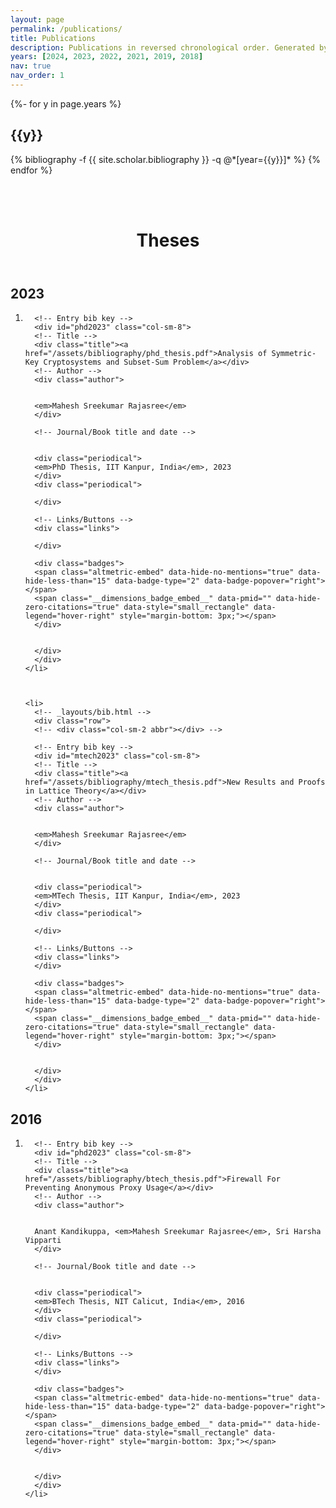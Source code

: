 ```yaml
---
layout: page
permalink: /publications/
title: Publications
description: Publications in reversed chronological order. Generated by jekyll-scholar.
years: [2024, 2023, 2022, 2021, 2019, 2018]
nav: true
nav_order: 1
---
```

<!-- _pages/publications.md -->
<div class="publications">

{%- for y in page.years %}
  <h2 class="year">{{y}}</h2>
  {% bibliography -f {{ site.scholar.bibliography }} -q @*[year={{y}}]* %}
{% endfor %}

</div>

<br><br>

<header class="post-header">
  <h1 class="thesis-title">Theses</h1>
  <p class="post-description"></p>
</header>

<div class="publications">
  <h2 class="year">2023</h2>
  <ol class="bibliography">
    <li>
      <!-- _layouts/bib.html -->
      <div class="row">
      <!-- <div class="col-sm-2 abbr"></div> -->

      <!-- Entry bib key -->
      <div id="phd2023" class="col-sm-8">
      <!-- Title -->
      <div class="title"><a href="/assets/bibliography/phd_thesis.pdf">Analysis of Symmetric-Key Cryptosystems and Subset-Sum Problem</a></div>
      <!-- Author -->
      <div class="author">


      <em>Mahesh Sreekumar Rajasree</em>
      </div>

      <!-- Journal/Book title and date -->


      <div class="periodical">
      <em>PhD Thesis, IIT Kanpur, India</em>, 2023
      </div>
      <div class="periodical">

      </div>

      <!-- Links/Buttons -->
      <div class="links">
       
      </div>

      <div class="badges">
      <span class="altmetric-embed" data-hide-no-mentions="true" data-hide-less-than="15" data-badge-type="2" data-badge-popover="right"></span>
      <span class="__dimensions_badge_embed__" data-pmid="" data-hide-zero-citations="true" data-style="small_rectangle" data-legend="hover-right" style="margin-bottom: 3px;"></span>
      </div>


      </div>
      </div>
    </li>



    <li>
      <!-- _layouts/bib.html -->
      <div class="row">
      <!-- <div class="col-sm-2 abbr"></div> -->

      <!-- Entry bib key -->
      <div id="mtech2023" class="col-sm-8">
      <!-- Title -->
      <div class="title"><a href="/assets/bibliography/mtech_thesis.pdf">New Results and Proofs in Lattice Theory</a></div>
      <!-- Author -->
      <div class="author">


      <em>Mahesh Sreekumar Rajasree</em>
      </div>

      <!-- Journal/Book title and date -->


      <div class="periodical">
      <em>MTech Thesis, IIT Kanpur, India</em>, 2023
      </div>
      <div class="periodical">

      </div>

      <!-- Links/Buttons -->
      <div class="links">
      </div>

      <div class="badges">
      <span class="altmetric-embed" data-hide-no-mentions="true" data-hide-less-than="15" data-badge-type="2" data-badge-popover="right"></span>
      <span class="__dimensions_badge_embed__" data-pmid="" data-hide-zero-citations="true" data-style="small_rectangle" data-legend="hover-right" style="margin-bottom: 3px;"></span>
      </div>


      </div>
      </div>
    </li>

  </ol>
</div>


<div class="publications">
  <h2 class="year">2016</h2>
  <ol class="bibliography">
    <li>
      <!-- _layouts/bib.html -->
      <div class="row">
      <!-- <div class="col-sm-2 abbr"></div> -->

      <!-- Entry bib key -->
      <div id="phd2023" class="col-sm-8">
      <!-- Title -->
      <div class="title"><a href="/assets/bibliography/btech_thesis.pdf">Firewall For Preventing Anonymous Proxy Usage</a></div>
      <!-- Author -->
      <div class="author">


      Anant Kandikuppa, <em>Mahesh Sreekumar Rajasree</em>, Sri Harsha Vipparti
      </div>

      <!-- Journal/Book title and date -->


      <div class="periodical">
      <em>BTech Thesis, NIT Calicut, India</em>, 2016
      </div>
      <div class="periodical">

      </div>

      <!-- Links/Buttons -->
      <div class="links">
      </div>

      <div class="badges">
      <span class="altmetric-embed" data-hide-no-mentions="true" data-hide-less-than="15" data-badge-type="2" data-badge-popover="right"></span>
      <span class="__dimensions_badge_embed__" data-pmid="" data-hide-zero-citations="true" data-style="small_rectangle" data-legend="hover-right" style="margin-bottom: 3px;"></span>
      </div>


      </div>
      </div>
    </li>


  </ol>
</div>
